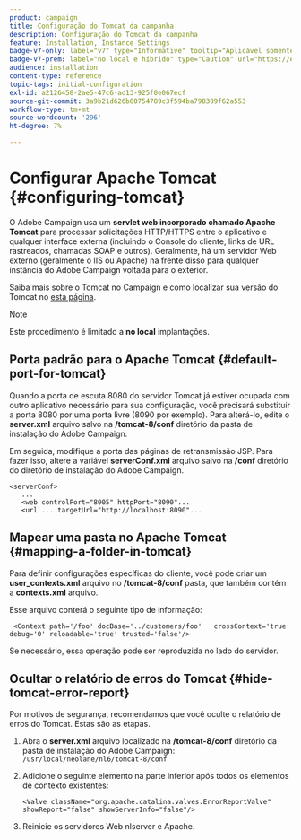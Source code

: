 ```yaml
---
product: campaign
title: Configuração do Tomcat da campanha
description: Configuração do Tomcat da campanha
feature: Installation, Instance Settings
badge-v7-only: label="v7" type="Informative" tooltip="Aplicável somente ao Campaign Classic v7"
badge-v7-prem: label="no local e híbrido" type="Caution" url="https://experienceleague.adobe.com/docs/campaign-classic/using/installing-campaign-classic/architecture-and-hosting-models/hosting-models-lp/hosting-models.html?lang=pt-BR" tooltip="Aplica-se somente a implantações locais e híbridas"
audience: installation
content-type: reference
topic-tags: initial-configuration
exl-id: a2126458-2ae5-47c6-ad13-925f0e067ecf
source-git-commit: 3a9b21d626b60754789c3f594ba798309f62a553
workflow-type: tm+mt
source-wordcount: '296'
ht-degree: 7%

---
```


# Configurar Apache Tomcat {#configuring-tomcat}



O Adobe Campaign usa um **servlet web incorporado chamado Apache Tomcat** para processar solicitações HTTP/HTTPS entre o aplicativo e qualquer interface externa (incluindo o Console do cliente, links de URL rastreados, chamadas SOAP e outros). Geralmente, há um servidor Web externo (geralmente o IIS ou Apache) na frente disso para qualquer instância do Adobe Campaign voltada para o exterior.

Saiba mais sobre o Tomcat no Campaign e como localizar sua versão do Tomcat no [esta página](../../production/using/locate-tomcat-version.md).

>[!NOTE]
>
>Este procedimento é limitado a **no local** implantações.
>

## Porta padrão para o Apache Tomcat {#default-port-for-tomcat}

Quando a porta de escuta 8080 do servidor Tomcat já estiver ocupada com outro aplicativo necessário para sua configuração, você precisará substituir a porta 8080 por uma porta livre (8090 por exemplo). Para alterá-lo, edite o **server.xml** arquivo salvo na **/tomcat-8/conf** diretório da pasta de instalação do Adobe Campaign.

Em seguida, modifique a porta das páginas de retransmissão JSP. Para fazer isso, altere a variável **serverConf.xml** arquivo salvo na **/conf** diretório do diretório de instalação do Adobe Campaign.

```
<serverConf>
   ...
   <web controlPort="8005" httpPort="8090"...
   <url ... targetUrl="http://localhost:8090"...
```

## Mapear uma pasta no Apache Tomcat {#mapping-a-folder-in-tomcat}

Para definir configurações específicas do cliente, você pode criar um **user_contexts.xml** arquivo no **/tomcat-8/conf** pasta, que também contém a **contexts.xml** arquivo.

Esse arquivo conterá o seguinte tipo de informação:

```
 <Context path='/foo' docBase='../customers/foo'   crossContext='true' debug='0' reloadable='true' trusted='false'/>
```

Se necessário, essa operação pode ser reproduzida no lado do servidor.

## Ocultar o relatório de erros do Tomcat {#hide-tomcat-error-report}

Por motivos de segurança, recomendamos que você oculte o relatório de erros do Tomcat. Estas são as etapas.

1. Abra o **server.xml** arquivo localizado na **/tomcat-8/conf** diretório da pasta de instalação do Adobe Campaign:  `/usr/local/neolane/nl6/tomcat-8/conf`
1. Adicione o seguinte elemento na parte inferior após todos os elementos de contexto existentes:

   ```
   <Valve className="org.apache.catalina.valves.ErrorReportValve" showReport="false" showServerInfo="false"/>
   ```

1. Reinicie os servidores Web nlserver e Apache.
